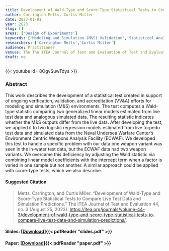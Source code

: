 ```yaml
---
title: Development of Wald-Type and Score-Type Statistical Tests to Compare Live Test Data and Simulation Predictions
author: Carrington Metts, Curtis Miller
date: 2023-01-01
year: 2023
slug: []
areas: ['Design of Experiments']
keywords: ['Modeling and Simulation (M&S) Validation','Statistical Analysis','Wald test','Weapons Analysis Facility']
researchers: ['Carrington Metts','Curtis Miller']
audience: Practitioner
venues: The The ITEA Journal of Test and Evaluation of Test and Evaluation
draft: no
---
```


{{< youtube id= 8OgvSuwTdys >}}

### Abstract
This work describes the development of a statistical test created in support of ongoing verification, validation, and accreditation (VV&A) efforts for modeling and simulation (M&S) environments. The test computes a Wald-type statistic comparing two generalized linear models estimated from live test data and analogous simulated data. The resulting statistic indicates whether the M&S outputs differ from the live data. After developing the test, we applied it to two logistic regression models estimated from live torpedo test data and simulated data from the Naval Undersea Warfare Center’s Environment Centric Weapons Analysis Facility (ECWAF). We developed this test to handle a specific problem with our data  one weapon variant was seen in the in-water test data, but the ECWAF data had two weapon variants. We overcame this deficiency by adjusting the Wald statistic via combining linear model coefficients with the intercept term when a factor is varied in one sample but not another. A similar approach could be applied with score-type tests, which we also describe.

#### Suggested Citation
> Metts, Carrington, and Curtis Miller. “Development of Wald-Type and Score-Type Statistical Tests to Compare Live Test Data and Simulation Predictions.” The ITEA Journal of Test and Evaluation 44, no. 3 (August 25, 2023). https://itea.org/journals/volume-44-3/development-of-wald-type-and-score-type-statistical-tests-to-compare-live-test-data-and-simulation-predictions/.

#### Slides: [[Download](slides.pdf)]{{< pdfReader "slides.pdf" >}}

#### Paper: [[Download](paper.pdf)]{{< pdfReader "paper.pdf" >}}


